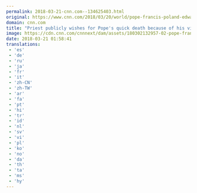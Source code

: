 ```yaml
---
permalink: 2018-03-21-cnn.com--134625403.html
original: https://www.cnn.com/2018/03/20/world/pope-francis-poland-edward-staniek-homily-trnd/index.html
domain: cnn.com
title: "Priest publicly wishes for Pope's quick death because of his views on immigration and Islam"
image: https://cdn.cnn.com/cnnnext/dam/assets/180302132957-02-pope-francis-tease-super-tease.jpg
date: 2018-03-21 01:58:41
translations: 
 - 'es'
 - 'de'
 - 'ru'
 - 'ja'
 - 'fr'
 - 'it'
 - 'zh-CN'
 - 'zh-TW'
 - 'ar'
 - 'fa'
 - 'pt'
 - 'hi'
 - 'tr'
 - 'id'
 - 'nl'
 - 'sv'
 - 'vi'
 - 'pl'
 - 'ko'
 - 'no'
 - 'da'
 - 'th'
 - 'ta'
 - 'ms'
 - 'hy'
---
```



